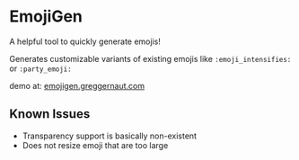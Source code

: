 EmojiGen
========

A helpful tool to quickly generate emojis!

Generates customizable variants of existing emojis like `:emoji_intensifies:` or `:party_emoji:`

demo at: [emojigen.greggernaut.com](emojigen.greggernaut.com)

Known Issues
------------
* Transparency support is basically non-existent
* Does not resize emoji that are too large